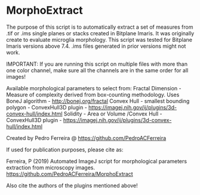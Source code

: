 # MorphoExtract
The purpose of this script is to automatically extract a set of measures from .tif or .ims single planes or stacks created in Bitplane Imaris. It was originally create to evaluate microglia morphology.
This script was tested for Bitplane Imaris versions above 7.4. .ims files generated in prior versions might not work. 

IMPORTANT: If you are running this script on multiple files with more than one color channel, make sure all the channels are in the same order for all images!

Available morphological parameters to select from:
		Fractal Dimension - Measure of complexity derived from box-counting methodology. Uses BoneJ algorithm - http://bonej.org/fractal
		Convex Hull - smallest bounding polygon - ConvexHull3D plugin - https://imagej.nih.gov/ij/plugins/3d-convex-hull/index.html
		Solidity - Area or Volume /Convex Hull - ConvexHull3D plugin - https://imagej.nih.gov/ij/plugins/3d-convex-hull/index.html

Created by Pedro Ferreira @ https://github.com/PedroACFerreira

If used for publication purposes, please cite as: 

Ferreira, P (2019) Automated ImageJ script for morphological parameters extraction from microscopy images. https://github.com/PedroACFerreira/MorphoExtract

Also cite the authors of the plugins mentioned above!
